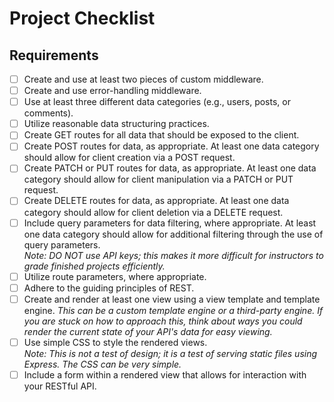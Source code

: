 # Project Checklist

## Requirements
- [ ] Create and use at least two pieces of custom middleware.
- [ ] Create and use error-handling middleware.
- [ ] Use at least three different data categories (e.g., users, posts, or comments).
- [ ] Utilize reasonable data structuring practices.
- [ ] Create GET routes for all data that should be exposed to the client.
- [ ] Create POST routes for data, as appropriate. At least one data category should allow for client creation via a POST request.
- [ ] Create PATCH or PUT routes for data, as appropriate. At least one data category should allow for client manipulation via a PATCH or PUT request.
- [ ] Create DELETE routes for data, as appropriate. At least one data category should allow for client deletion via a DELETE request.
- [ ] Include query parameters for data filtering, where appropriate. At least one data category should allow for additional filtering through the use of query parameters.  
  _Note: DO NOT use API keys; this makes it more difficult for instructors to grade finished projects efficiently._
- [ ] Utilize route parameters, where appropriate.
- [ ] Adhere to the guiding principles of REST.
- [ ] Create and render at least one view using a view template and template engine.
  _This can be a custom template engine or a third-party engine. If you are stuck on how to approach this, think about ways you could render the current state of your API's data for easy viewing._
- [ ] Use simple CSS to style the rendered views.  
  _Note: This is not a test of design; it is a test of serving static files using Express. The CSS can be very simple._
- [ ] Include a form within a rendered view that allows for interaction with your RESTful API.